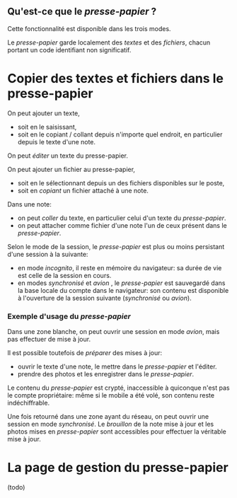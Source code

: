 
## Qu'est-ce que le _presse-papier_ ?
Cette fonctionnalité est disponible dans les trois modes.

Le _presse-papier_ garde localement des _textes_ et des _fichiers_, chacun portant un code identifiant non significatif.

# Copier des textes et fichiers dans le presse-papier
On peut ajouter un texte,
- soit en le saisissant,
- soit en le copiant / collant depuis n'importe quel endroit, en particulier depuis le texte d'une note.

On peut _éditer_ un texte du presse-papier.

On peut ajouter un fichier au presse-papier,
- soit en le sélectionnant depuis un des fichiers disponibles sur le poste,
- soit en _copiant_ un fichier attaché à une note.

Dans une note:
- on peut _coller_ du texte, en particulier celui d'un texte du _presse-papier_.
- on peut attacher comme fichier d'une note l'un de ceux présent dans le _presse-papier_.

Selon le mode de la session, le _presse-papier_ est plus ou moins persistant d'une session à la suivante:
- en mode _incognito_, il reste en mémoire du navigateur: sa durée de vie est celle de la session en cours.
- en modes _synchronisé_ et _avion_ , le _presse-papier_ est sauvegardé dans la base locale du compte dans le navigateur: son contenu est disponible à l'ouverture de la session suivante (_synchronisé_ ou _avion_).

### Exemple d'usage du _presse-papier_
Dans une zone blanche, on peut ouvrir une session en mode _avion_, mais pas effectuer de mise à jour.

Il est possible toutefois de _préparer_ des mises à jour:
- ouvrir le texte d'une note, le mettre dans le _presse-papier_ et l'éditer.
- prendre des photos et les enregistrer dans le _presse-papier_.

Le contenu du _presse-papier_ est crypté, inaccessible à quiconque n'est pas le compte propriétaire: même si le mobile a été volé, son contenu reste indéchiffrable.

Une fois retourné dans une zone ayant du réseau, on peut ouvrir une session en mode _synchronisé_. Le _brouillon_ de la note mise à jour et les photos mises en _presse-papier_ sont accessibles pour effectuer la véritable mise à jour.

# La page de gestion du presse-papier
(todo)
